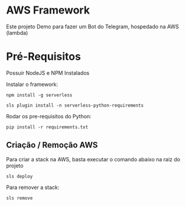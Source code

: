 # AWS Framework

Este projeto Demo para fazer um Bot do Telegram, hospedado na AWS (lambda) 

# Pré-Requisitos

Possuir NodeJS e NPM Instalados

Instalar o framework:
    
    npm install -g serverless

    sls plugin install -n serverless-python-requirements

Rodar os pre-requisitos do Python:

    pip install -r requirements.txt

## Criação / Remoção AWS

Para criar a stack na AWS, basta executar o comando abaixo na raiz do projeto

    sls deploy

Para remover a stack:

    sls remove